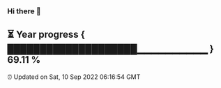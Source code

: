### Hi there 👋
⏳ Year progress { ████████████████████▁▁▁▁▁▁▁▁▁▁ } 69.11 %
---
⏰ Updated on Sat, 10 Sep 2022 06:16:54 GMT

